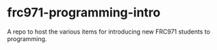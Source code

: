 # frc971-programming-intro
A repo to host the various items for introducing new FRC971 students to programming.
